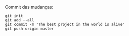 Commit das mudanças:

    git init
    git add --all
    git commit -m 'The best project in the world is alive'
    git push origin master
